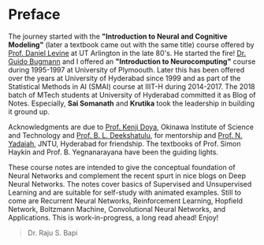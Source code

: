 # Preface

The journey started with the
**"Introduction to Neural and Cognitive Modeling"** (later a textbook
came out with the same title) course offered by [Prof. Daniel Levine](https://www.uta.edu/psychology/people/daniel-levine.php) at UT Arlington in the late 80's. He started the fire!
[Dr. Guido Bugmann](https://www.fose1.plymouth.ac.uk/socem/staff/Guido_Bugmann/bugmann.htm)
and I offered an **"Introduction to Neurocomputing"** course during
1995-1997 at University of Plymoouth. Later this has been offered over
the years at University of Hyderabad since 1999 and as part of the
Statistical Methods in AI (SMAI) course at IIIT-H during 2014-2017. The
2018 batch of MTech students at University of Hyderabad committed it as Blog of Notes. Especially, **Sai Somanath** and **Krutika** took the leadership in building it ground up.

Acknowledgments are due to [Prof. Kenji Doya](https://groups.oist.jp/ncu/kenji-doya), Okinawa Institute of Science and Technology and [Prof. B. L. Deekshatulu](https://en.wikipedia.org/wiki/B._L._Deekshatulu), for mentorship and
[Prof. N. Yadaiah](http://jntuhceh.org/faculty_details/2/dept/302), JNTU, Hyderabad for friendship. The textbooks of Prof. Simon Haykin and Prof. B. Yegnanarayana have been the guiding lights.

These course notes are intended to give the conceptual foundation of
Neural Networks and complement the recent spurt in nice blogs on Deep
Neural Networks. The notes cover basics of Supervised and Unsupervised
Learning and are suitable for self-study with animated examples. Still
to come are Recurrent Neural Networks, Reinforcement Learning, Hopfield
Network, Boltzmann Machine, Convolutional Neural Networks, and
Applications. This is work-in-progress, a long read ahead! Enjoy!

> Dr. Raju S. Bapi
